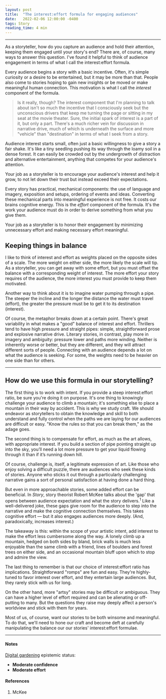 ```yaml
---
layout: post
title:  "The interest:effort formula for engaging audiences"
date:   2022-02-06 12:00:00 -0400
tags: Story
reading_time: 4 min
---
```


---

<p class="dropCap">As a storyteller, how do you capture an audience and hold their attention, keeping them engaged until your story's end? There are, of course, many ways to answer this question. I've found it helpful to think of audience engagement in terms of what I call the interest:effort formula.</p>

Every audience begins a story with a basic incentive. Often, it's simple curiosity or a desire to be entertained, but it may be more than that. People also come to stories hoping to gain new insights or be moved or make meaningful human connection. This motivation is what I call the _interest_ component of the formula.

> Is it really, though? The interest component that I'm planning to talk about isn't so much the incentive that I consciously seek but the unconscious drivers that keep me turning the page or sitting in my seat at the movie theater. Sure, the initial spark of interest is a part of it, but only a part. There's a much richer vein for discussion in narrative drive, much of which is underneath the surface and more "vehicle" than "destination" in terms of what I seek from a story.

Audience interest starts small, often just a basic willingness to give a story a fair shake. It's like a tiny seedling pushing its way through the loamy soil in a dense forest. It can easily be crowded out by the undergrowth of distraction and alternative entertainment, anything that competes for your audience's attention.

Your job as a storyteller is to encourage your audience's interest and help it grow, to not let down their trust but instead exceed their expectations. 

Every story has practical, mechanical components: the use of language and imagery, exposition and setups, ordering of events and ideas. Converting these mechanical parts into meaningful experience is not free. It costs our brains cognitive energy. This is the _effort_ component of the formula. It's the work your audience must do in order to derive something from what you give them.

Your job as a storyteller is to honor their engagement by minimizing unnecessary effort and making necessary effort meaningful.

## Keeping things in balance

I like to think of interest and effort as weights placed on the opposite sides of a scale. The more weight on either side, the more likely the scale will tip. As a storyteller, you can get away with some effort, but you must offset the balance with a corresponding weight of interest. The more effort your story requires of the audience, the more interest you must provide to keep them motivated.

Another way to think about it is to imagine water pumping through a pipe. The steeper the incline and the longer the distance the water must travel (effort), the greater the pressure must be to get it to its destination (interest).

Of course, the metaphor breaks down at a certain point. There's great variability in what makes a "good" balance of interest and effort. Thrillers tend to have high pressure and straight pipes: simple, straightforward prose and explosive narrative drive. Literary stories, in contrast, play more in imagery and ambiguity: pressure lower and paths more winding. Neither is inherently worse or better, but they are different, and they will attract different sorts of people. Connecting with an audience depends a lot on what the audience is seeking. For some, the weights need to be heavier on one side than for others.

---

## How do we use this formula in our storytelling?

The first thing is to work with intent. If you provide a steep interest:effort ratio, be sure you're doing it on purpose. It's one thing to knowingly challenge your audience to climb a mountain; it's something else to place a mountain in their way by accident. This is why we study craft. We should endeavor as storytellers to obtain the knowledge and skill to both understand and fully control when the paths we are laying for our audiences are difficult or easy. "Know the rules so that you can break them," as the adage goes.

The second thing is to compensate for effort, as much as the art allows, with appropriate interest. If you build a section of pipe pointing straight up into the sky, you’ll need a lot more pressure to get your liquid flowing through it than if it’s running down hill.

Of course, challenge is, itself, a legitimate expression of art. Like those who enjoy solving a difficult puzzle, there are audiences who seek these kinds of stories. Anyone who sticks it out through a particularly challenging narrative gains a sort of personal satisfaction at having done a hard thing.

But even in more approachable stories, some added effort can be beneficial. In _Story_, story theorist Robert McKee talks about the 'gap' that opens between audience expectation and what the story delivers.<sup>1</sup> Like a well-delivered joke, these gaps give room for the audience to step into the narrative and make the cognitive connection themselves. This takes cognitive effort — but it also engages audiences more deeply. (And, paradoxically, increases interest.)

The takeaway is this: within the scope of your artistic intent, add interest to make the effort less cumbersome along the way. A lonely climb up a mountain, hedged on both sides by bland, brick walls is much less enjoyable than the same climb with a friend, lines of boulders and forest trees on either side, and an occasional mountain bluff upon which to stop and admire the view.

The last thing to remember is that our choice of interest:effort ratio has implications. Straightforward "romps" are fun and easy. They're highly-tuned to favor interest over effort, and they entertain large audiences. But, they rarely stick with us for long. 

On the other hand, more "artsy" stories may be difficult or ambiguous. They can have a higher level of effort required and can be alienating or off-putting to many. But the questions they raise may deeply affect a person's worldview and stick with them for years.

Most of us, of course, want our stories to be both winsome and meaningful. To do that, we'll need to hone our craft and become deft at carefully manipulating the balance our our stories' interest:effort formulae.

---

#### Notes

[Digital gardening](https://maggieappleton.com/garden-history) epistemic status:

- <strong>Moderate confidence</strong>
- <strong>Moderate effort</strong>

#### References

1. McKee


